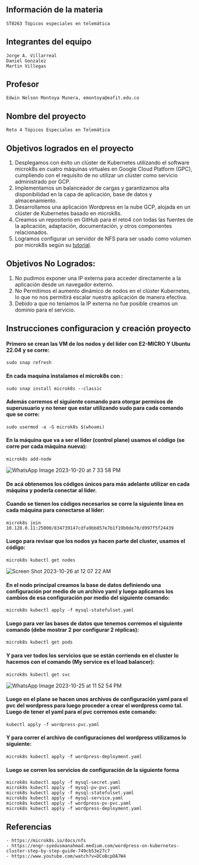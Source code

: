 ## Información de la materia
	ST0263 Tópicos especiales en telemática
 
## Integrantes del equipo
	Jorge A. Villarreal
 	Daniel Gonzalez
  	Martin Villegas

## Profesor
	Edwin Nelson Montoya Munera, emontoya@eafit.edu.co

## Nombre del proyecto
	Reto 4 Tópicos Especiales en Telemática

## Objetivos logrados en el proyecto

1. Desplegamos con éxito un clúster de Kubernetes utilizando el software microk8s en cuatro máquinas virtuales en Google Cloud Platform (GPC), cumpliendo con el requisito de no utilizar un clúster como servicio administrado por GCP.
2. Implementamos un balanceador de cargas y garantizamos alta disponibilidad en la capa de aplicación, base de datos y almacenamiento.
3. Desarrollamos una aplicación Wordpress en la nube GCP, alojada en un clúster de Kubernetes basado en microk8s.
4. Creamos un repositorio en GitHub para el reto4 con todas las fuentes de la aplicación, adaptación, documentación, y otros componentes relacionados.
5. Logramos configurar un servidor de NFS para ser usado como volumen por microk8s según su [tutorial](https://microk8s.io/docs/nfs).

## Objetivos No Logrados:
1. No pudimos exponer una IP externa para acceder directamente a la aplicación desde un navegador externo.
2. No Permitimos el aumento dinámico de nodos en el clúster Kubernetes, lo que no nos permitirá escalar nuestra aplicación de manera efectiva.
3. Debido a que no teníamos la IP externa no fue posible creamos un dominio para el servicio.





## Instrucciones configuracion y creación proyecto

#### Primero se crean las VM de los nodos y del líder con E2-MICRO Y Ubuntu 22.04 y se corre:
    
    
	sudo snap refresh
    
	
#### En cada maquina instalamos el microk8s con : 
    
	sudo snap install microk8s --classic
    

#### Además corremos el siguiente comando para otorgar permisos de superusuario y no tener que estar utilizando sudo para cada comando que se corre:
	
    sudo usermod -a -G microk8s $(whoami)
    

#### En la máquina que va a ser el líder (control plane) usamos el código (se corre por cada máquina nueva): 
    
	microk8s add-node
![WhatsApp Image 2023-10-20 at 7 33 58 PM](https://github.com/jovillarrealm/jovillarrealm-st0263/assets/60147106/20dc0853-5f27-4be2-90d4-590616f52d52)

	
#### De acá obtenemos los códigos únicos para más adelante utilizar en cada máquina y poderla conectar al líder.


#### Cuando se tienen los códigos necesarios se corre la siguiente línea en cada máquina para conectarse al líder:
    
	microk8s join 10.128.0.11:25000/834739147cdfa9bb857e7b1f19b0de70/d997f5f24439
    


#### Luego para revisar que los nodos ya hacen parte del cluster, usamos el código:
    
	microk8s kubectl get nodes
    
![Screen Shot 2023-10-26 at 12 07 22 AM](https://github.com/jovillarrealm/jovillarrealm-st0263/assets/60147106/cde55766-a40e-49b2-bf76-d86004127d9e)


#### En el nodo principal creamos la base de datos definiendo una configuración por medio de un archivo yaml y luego aplicamos los cambios de esa configuración por medio del siguiente comando: 
    
	microk8s kubectl apply -f mysql-statefulset.yaml
    


#### Luego para ver las bases de datos que tenemos corremos el siguiente comando (debe mostrar 2 por configurar 2 réplicas):
    
	microk8s kubectl get pods
    


#### Y para ver todos los servicios que se están corriendo en el cluster lo hacemos con el comando (My service es el load balancer):
    
	microk8s kubectl get svc
    
![WhatsApp Image 2023-10-25 at 11 52 54 PM](https://github.com/jovillarrealm/jovillarrealm-st0263/assets/60147106/bc52598b-d779-4b87-bfce-09a6a6a24b5f)


#### Luego en el plane se hacen unos archivos de configuración yaml para el pvc del wordpress para luego proceder a crear el wordpress como tal. Luego de tener el yaml para el pvc corremos este comando:
    
	kubectl apply -f wordpress-pvc.yaml
    

#### Y para correr el archivo de configuraciones del wordpress utilizamos lo siguiente:
    
	microk8s kubectl apply -f wordpress-deployment.yaml


#### Luego se corren los servicios de configuración de la siguiente forma

    microk8s kubectl apply -f mysql-secret.yaml
    microk8s kubectl apply -f mysql-pv-pvc.yaml
    microk8s kubectl apply -f mysql-statefulset.yaml
    microk8s kubectl apply -f mysql-service.yaml
    microk8s kubectl apply -f wordpress-pv-pvc.yaml
    microk8s kubectl apply -f wordpress-deployment.yaml



## Referencias
	- https://microk8s.io/docs/nfs
 	- https://engr-syedusmanahmad.medium.com/wordpress-on-kubernetes-cluster-step-by-step-guide-749cb53e27c7
  	- https://www.youtube.com/watch?v=DCoBcpOA7W4
